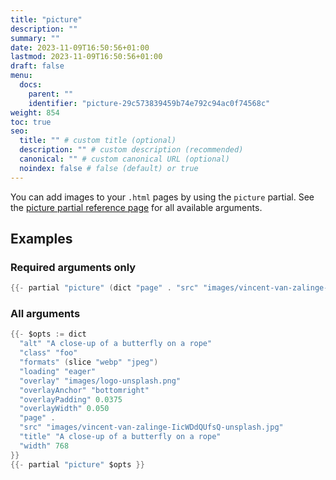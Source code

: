 ```yaml
---
title: "picture"
description: ""
summary: ""
date: 2023-11-09T16:50:56+01:00
lastmod: 2023-11-09T16:50:56+01:00
draft: false
menu:
  docs:
    parent: ""
    identifier: "picture-29c573839459b74e792c94ac0f74568c"
weight: 854
toc: true
seo:
  title: "" # custom title (optional)
  description: "" # custom description (recommended)
  canonical: "" # custom canonical URL (optional)
  noindex: false # false (default) or true
---
```


You can add images to your `.html` pages by using the `picture` partial. See the [picture partial reference page](/docs/reference/partials/picture/) for all available arguments.

## Examples

### Required arguments only

```go
{{- partial "picture" (dict "page" . "src" "images/vincent-van-zalinge-IicWDdQUfsQ-unsplash.jpg") }}
```

### All arguments

```go
{{- $opts := dict
  "alt" "A close-up of a butterfly on a rope"
  "class" "foo"
  "formats" (slice "webp" "jpeg")
  "loading" "eager"
  "overlay" "images/logo-unsplash.png"
  "overlayAnchor" "bottomright"
  "overlayPadding" 0.0375
  "overlayWidth" 0.050
  "page" .
  "src" "images/vincent-van-zalinge-IicWDdQUfsQ-unsplash.jpg"
  "title" "A close-up of a butterfly on a rope"
  "width" 768
}}
{{- partial "picture" $opts }}
```
